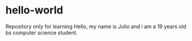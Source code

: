 # hello-world
Repository only for learning
Hello, my name is Julio and i am a 19 years old bs computer science student.
